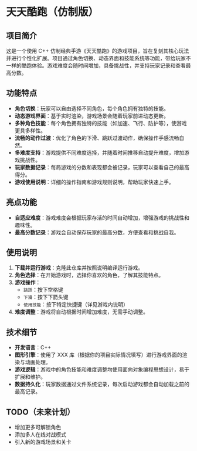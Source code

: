 # 天天酷跑（仿制版）

## 项目简介

这是一个使用 C++ 仿制经典手游《天天酷跑》的游戏项目，旨在复刻其核心玩法并进行个性化扩展。项目通过角色切换、动态界面和技能系统等功能，带给玩家不一样的酷跑体验。游戏难度会随时间增加，具备挑战性，并支持玩家记录和查看最高分数。

## 功能特点

- **角色切换**：玩家可以自由选择不同角色，每个角色拥有独特的技能。
- **动态游戏界面**：基于实时渲染，游戏场景会随着玩家前进动态更新。
- **多种角色技能**：每个角色拥有独特的技能（如加速、飞行、防护等），使游戏更具多样性。
- **流畅的动作过渡**：优化了角色的下滑、跳跃过渡动作，确保操作手感流畅自然。
- **多难度支持**：游戏提供不同难度选择，并随着时间推移自动提升难度，增加游戏挑战性。
- **玩家数据记录**：每局游戏的分数和表现都会被记录，玩家可以查看自己的最高得分。
- **游戏使用说明**：详细的操作指南和游戏规则说明，帮助玩家快速上手。

## 亮点功能

- **自适应难度**：游戏难度会根据玩家存活的时间自动增加，增强游戏的挑战性和趣味性。
- **最高分数记录**：游戏会自动保存玩家的最高分数，方便查看和挑战自我。

## 使用说明

1. **下载并运行游戏**：克隆此仓库并按照说明编译运行游戏。
2. **角色选择**：在开始游戏时，选择你喜欢的角色，了解其技能特点。
3. **游戏操作**：
   - `跳跃`：按下空格键
   - `下滑`：按下下箭头键
   - `使用技能`：按下特定快捷键（详见游戏内说明）
4. **难度调整**：游戏将自动根据时间增加难度，无需手动调整。

## 技术细节

- **开发语言**：C++
- **图形引擎**：使用了 XXX 库（根据你的项目实际情况填写）进行游戏界面的渲染与动画处理。
- **游戏逻辑**：游戏中的角色技能和难度调整均使用面向对象编程思想设计，易于扩展和维护。
- **数据持久化**：玩家数据通过文件系统记录，每次启动游戏都会自动加载之前的最高记录。

## TODO（未来计划）

- 增加更多可解锁角色
- 添加多人在线对战模式
- 引入新的游戏场景和关卡
